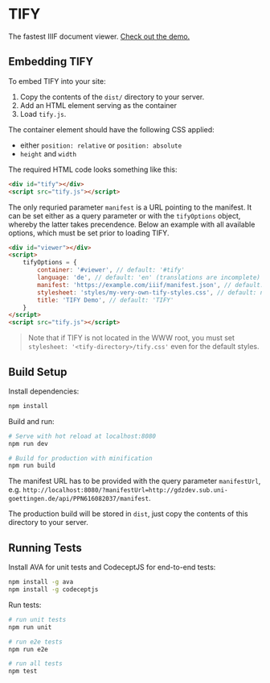 # TIFY

The fastest IIIF document viewer. [Check out the demo.](https://subugoe.github.io/tify/demo.html?manifest=https://purl.stanford.edu/qm670kv1873/iiif/manifest.json)

## Embedding TIFY

To embed TIFY into your site:
1. Copy the contents of the `dist/` directory to your server.
2. Add an HTML element serving as the container
3. Load `tify.js`.

The container element should have the following CSS applied:
- either `position: relative` or `position: absolute`
- `height` and `width`

The required HTML code looks something like this:

``` html
<div id="tify"></div>
<script src="tify.js"></script>
```

The only requried parameter `manifest` is a URL pointing to the manifest. It can be set either as a query parameter or with the `tifyOptions` object, whereby the latter takes precendence. Below an example with all available options, which must be set prior to loading TIFY.

``` html
<div id="viewer"></div>
<script>
	tifyOptions = {
		container: '#viewer', // default: '#tify'
		language: 'de', // default: 'en' (translations are incomplete)
		manifest: 'https://example.com/iiif/manifest.json', // default: none
		stylesheet: 'styles/my-very-own-tify-styles.css', // default: none, using default styles
		title: 'TIFY Demo', // default: 'TIFY'
	}
</script>
<script src="tify.js"></script>
```

> Note that if TIFY is not located in the WWW root, you must set `stylesheet: '<tify-directory>/tify.css'` even for the default styles.

## Build Setup

Install dependencies:

``` bash
npm install
```

Build and run:

``` bash
# Serve with hot reload at localhost:8080
npm run dev

# Build for production with minification
npm run build
```

The manifest URL has to be provided with the query parameter `manifestUrl`, e.g. `http://localhost:8080/?manifestUrl=http://gdzdev.sub.uni-goettingen.de/api/PPN616082037/manifest`.

The production build will be stored in `dist`, just copy the contents of this directory to your server.

## Running Tests

Install AVA for unit tests and CodeceptJS for end-to-end tests:

``` bash
npm install -g ava
npm install -g codeceptjs
```

Run tests:

``` bash
# run unit tests
npm run unit

# run e2e tests
npm run e2e

# run all tests
npm test
```
